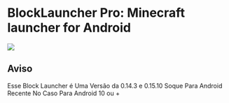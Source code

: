 # BlockLauncher Pro: Minecraft launcher for Android

![](https://raw.githubusercontent.com/zhuowei/MCPELauncher/master/res/drawable-xxxhdpi/ic_launcher.png)

## Aviso
Esse Block Launcher é Uma Versão da 0.14.3 e 0.15.10 Soque Para Android Recente No Caso Para Android 10 ou +
